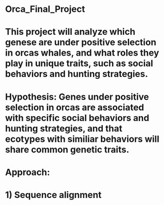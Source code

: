 # Orca_Final_Project

# This project will analyze which genese are under positive selection in orcas whales, and what roles they play in unique traits, such as social behaviors and hunting strategies.

# Hypothesis: Genes under positive selection in orcas are associated with specific social behaviors and hunting strategies, and that ecotypes with similiar behaviors will share common genetic traits. 

# Approach: 
#  1) Sequence alignment
#          - Map sequencing reads to reference orca genome
#  2) SNP calling 
#          - Identify single nucleotide polymorphism (SNPs), insertions, & deletion (INDELs)
#  3) VCF tools/files
#          - Find genetic differences that may contribute to ecotype-specific traits
#  4) Phylogenetic Analysis and PCA 
#          - Visualize genomic variation among ecotypes
